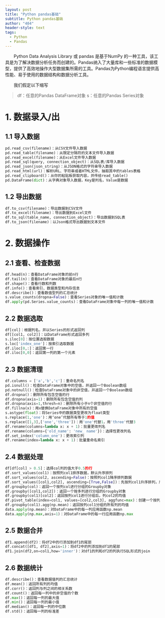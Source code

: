 ```yaml
---
layout: post
title: "Python pandas基础"
subtitle: Python pandas基础
author: "404"
header-style: text
tags:
  - Python
  - Pandas
---
```


　　Python Data Analysis Library 或 pandas 是基于NumPy 的一种工具，该工具是为了解决数据分析任务而创建的。Pandas纳入了大量库和一些标准的数据模型，提供了高效地操作大型数据集所需的工具。Pandas为Python编程语言提供高性能、易于使用的数据结构和数据分析工具。

　　我们假定以下缩写
>df：任意的Pandas DataFrame对象
>s：任意的Pandas Series对象

# 1. 数据录入/出

## 1.1 导入数据
```py
pd.read_csv(filename)：从CSV文件导入数据
pd.read_table(filename)：从限定分隔符的文本文件导入数据
pd.read_excel(filename)：从Excel文件导入数据
pd.read_sql(query, connection_object)：从SQL表/库导入数据
pd.read_json(json_string)：从JSON格式的字符串导入数据
pd.read_html(url)：解析URL、字符串或者HTML文件，抽取其中的tables表格
pd.read_clipboard()：从你的粘贴板获取内容，并传给read_table()
pd.DataFrame(dict)：从字典对象导入数据，Key是列名，Value是数据
```

## 1.2 导出数据

```py
df.to_csv(filename)：导出数据到CSV文件
df.to_excel(filename)：导出数据到Excel文件
df.to_sql(table_name, connection_object)：导出数据到SQL表
df.to_json(filename)：以Json格式导出数据到文本文件
```

# 2. 数据操作

## 2.1 查看、检查数据

```py
df.head(n)：查看DataFrame对象的前n行
df.tail(n)：查看DataFrame对象的最后n行
df.shape()：查看行数和列数
df.info()：查看索引、数据类型和内存信息
df.describe()：查看数值型列的汇总统计
s.value_counts(dropna=False)：查看Series对象的唯一值和计数
df.apply(pd.Series.value_counts)：查看DataFrame对象中每一列的唯一值和计数
```

## 2.2 数据选取

```py
df[col]：根据列名，并以Series的形式返回列
df[[col1, col2]]：以DataFrame形式返回多列
s.iloc[0]：按位置选取数据
s.loc['index_one']：按索引选取数据
df.iloc[0,:]：返回第一行
df.iloc[0,0]：返回第一列的第一个元素
```

## 2.3 数据清理

```py
df.columns = ['a','b','c']：重命名列名
pd.isnull()：检查DataFrame对象中的空值，并返回一个Boolean数组
pd.notnull()：检查DataFrame对象中的非空值，并返回一个Boolean数组
df.dropna()：删除所有包含空值的行
df.dropna(axis=1)：删除所有包含空值的列
df.dropna(axis=1,thresh=n)：删除所有小于n个非空值的行
df.fillna(x)：用x替换DataFrame对象中所有的空值
s.astype(float)：将Series中的数据类型更改为float类型
s.replace(1,'one')：用‘one’代替所有等于1的值
s.replace([1,3],['one','three'])：用'one'代替1，用'three'代替3
df.rename(columns=lambda x: x + 1)：批量更改列名
df.rename(columns={'old_name': 'new_ name'})：选择性更改列名
df.set_index('column_one')：更改索引列
df.rename(index=lambda x: x + 1)：批量重命名索引
```

## 2.4 数据处理

```py
df[df[col] > 0.5]：选择col列的值大于0.5的行
df.sort_values(col1)：按照列col1排序数据，默认升序排列
df.sort_values(col2, ascending=False)：按照列col1降序排列数据
df.sort_values([col1,col2], ascending=[True,False])：先按列col1升序排列，后按col2降序排列数据
df.groupby(col)：返回一个按列col进行分组的Groupby对象
df.groupby([col1,col2])：返回一个按多列进行分组的Groupby对象
df.groupby(col1)[col2]：返回按列col1进行分组后，列col2的均值
df.pivot_table(index=col1, values=[col2,col3], aggfunc=max)：创建一个按列col1进行分组，并计算col2和col3的最大值的##### 数据透视表
df.groupby(col1).agg(np.mean)：返回按列col1分组的所有列的均值
data.apply(np.mean)：对DataFrame中的每一列应用函数np.mean
data.apply(np.max,axis=1)：对DataFrame中的每一行应用函数np.max
```

## 2.5 数据合并
```py
df1.append(df2)：将df2中的行添加到df1的尾部
df.concat([df1, df2],axis=1)：将df2中的列添加到df1的尾部
df1.join(df2,on=col1,how='inner')：对df1的列和df2的列执行SQL形式的join
```

## 2.6 数据统计

```py
df.describe()：查看数据值列的汇总统计
df.mean()：返回所有列的均值
df.corr()：返回列与列之间的相关系数
df.count()：返回每一列中的非空值的个数
df.max()：返回每一列的最大值
df.min()：返回每一列的最小值
df.median()：返回每一列的中位数
df.std()：返回每一列的标准差
```
